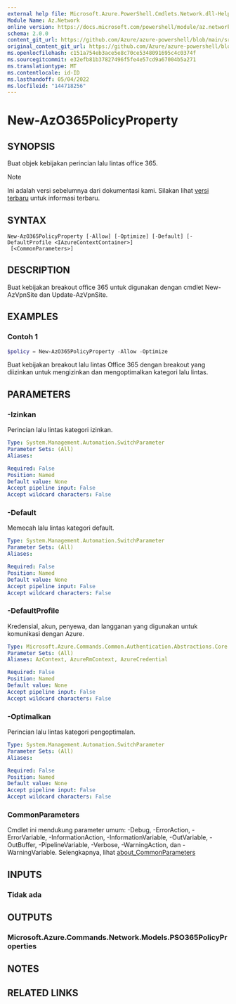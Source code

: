 ```yaml
---
external help file: Microsoft.Azure.PowerShell.Cmdlets.Network.dll-Help.xml
Module Name: Az.Network
online version: https://docs.microsoft.com/powershell/module/az.network/new-azo365policyproperty
schema: 2.0.0
content_git_url: https://github.com/Azure/azure-powershell/blob/main/src/Network/Network/help/New-AzO365PolicyProperty.md
original_content_git_url: https://github.com/Azure/azure-powershell/blob/main/src/Network/Network/help/New-AzO365PolicyProperty.md
ms.openlocfilehash: c151a754eb3ace5e8c70ce5348091695c4c0374f
ms.sourcegitcommit: e32efb81b37827496f5fe4e57cd9a67004b5a271
ms.translationtype: MT
ms.contentlocale: id-ID
ms.lasthandoff: 05/04/2022
ms.locfileid: "144718256"
---
```

# New-AzO365PolicyProperty

## SYNOPSIS
Buat objek kebijakan perincian lalu lintas office 365.

> [!NOTE]
>Ini adalah versi sebelumnya dari dokumentasi kami. Silakan lihat [versi terbaru](/powershell/module/az.network/new-azo365policyproperty) untuk informasi terbaru.

## SYNTAX

```
New-AzO365PolicyProperty [-Allow] [-Optimize] [-Default] [-DefaultProfile <IAzureContextContainer>]
 [<CommonParameters>]
```

## DESCRIPTION
Buat kebijakan breakout office 365 untuk digunakan dengan cmdlet New-AzVpnSite dan Update-AzVpnSite.
## EXAMPLES

### Contoh 1
```powershell
$policy = New-AzO365PolicyProperty -Allow -Optimize
```

Buat kebijakan breakout lalu lintas Office 365 dengan breakout yang diizinkan untuk mengizinkan dan mengoptimalkan kategori lalu lintas.

## PARAMETERS

### -Izinkan
Perincian lalu lintas kategori izinkan.

```yaml
Type: System.Management.Automation.SwitchParameter
Parameter Sets: (All)
Aliases:

Required: False
Position: Named
Default value: None
Accept pipeline input: False
Accept wildcard characters: False
```

### -Default
Memecah lalu lintas kategori default.

```yaml
Type: System.Management.Automation.SwitchParameter
Parameter Sets: (All)
Aliases:

Required: False
Position: Named
Default value: None
Accept pipeline input: False
Accept wildcard characters: False
```

### -DefaultProfile
Kredensial, akun, penyewa, dan langganan yang digunakan untuk komunikasi dengan Azure.

```yaml
Type: Microsoft.Azure.Commands.Common.Authentication.Abstractions.Core.IAzureContextContainer
Parameter Sets: (All)
Aliases: AzContext, AzureRmContext, AzureCredential

Required: False
Position: Named
Default value: None
Accept pipeline input: False
Accept wildcard characters: False
```

### -Optimalkan
Perincian lalu lintas kategori pengoptimalan.

```yaml
Type: System.Management.Automation.SwitchParameter
Parameter Sets: (All)
Aliases:

Required: False
Position: Named
Default value: None
Accept pipeline input: False
Accept wildcard characters: False
```

### CommonParameters
Cmdlet ini mendukung parameter umum: -Debug, -ErrorAction, -ErrorVariable, -InformationAction, -InformationVariable, -OutVariable, -OutBuffer, -PipelineVariable, -Verbose, -WarningAction, dan -WarningVariable. Selengkapnya, lihat [about_CommonParameters](http://go.microsoft.com/fwlink/?LinkID=113216)

## INPUTS

### Tidak ada

## OUTPUTS

### Microsoft.Azure.Commands.Network.Models.PSO365PolicyProperties

## NOTES

## RELATED LINKS
